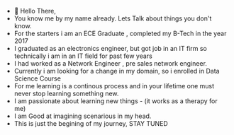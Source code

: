 - 👋 Hello There,
- You know me by my name already.
Lets Talk about things you don't know.
- For the starters i am an ECE Graduate , completed my B-Tech in the year 2017
- I graduated as an electronics engineer, but got job in an IT firm so technically i am in an IT field for past few years
- I had worked as a Network Engineer , pre sales network engineer.
- Currently i am looking for a change in my domain, so i enrolled in Data Science Course 
- For me learning is a continous process and in your lifetime one must never stop learning something new.
- I am passionate about learning new things - (it works as a therapy for me)
- I am Good at imagining scenarious in my head.
- This is just the begining of my journey, STAY TUNED 
<!---
PoojaPandeyPihu/PoojaPandeyPihu is a ✨ special ✨ repository because its `README.md` (this file) appears on your GitHub profile.
You can click the Preview link to take a look at your changes.
--->
